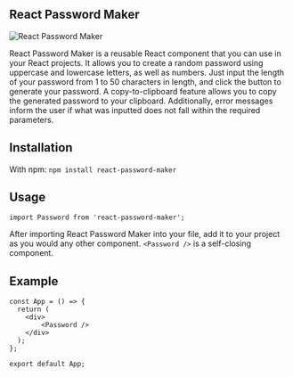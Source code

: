 ## React Password Maker

![React Password Maker]('./rpm-logo.png')

React Password Maker is a reusable React component that you can use in your React projects. It allows you to create a random password using uppercase and lowercase letters, as well as numbers. Just input the length of your password from 1 to 50 characters in length, and click the button to generate your password. A copy-to-clipboard feature allows you to copy the generated password to your clipboard. Additionally, error messages inform the user if what was inputted does not fall within the required parameters.

## Installation

With npm: `npm install react-password-maker`

## Usage

```
import Password from 'react-password-maker';
```

After importing React Password Maker into your file, add it to your project as you would any other component. `<Password />` is a self-closing component.

## Example

```
const App = () => {
  return (
    <div>
    	<Password />
    </div>
  );
};

export default App;

```
